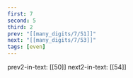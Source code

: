 ```yaml
---
first: 7
second: 5
third: 2
prev: "[[many_digits/7/51]]"
next: "[[many_digits/7/53]]"
tags: [even]
---
```

prev2-in-text: [[50]]
next2-in-text: [[54]]
